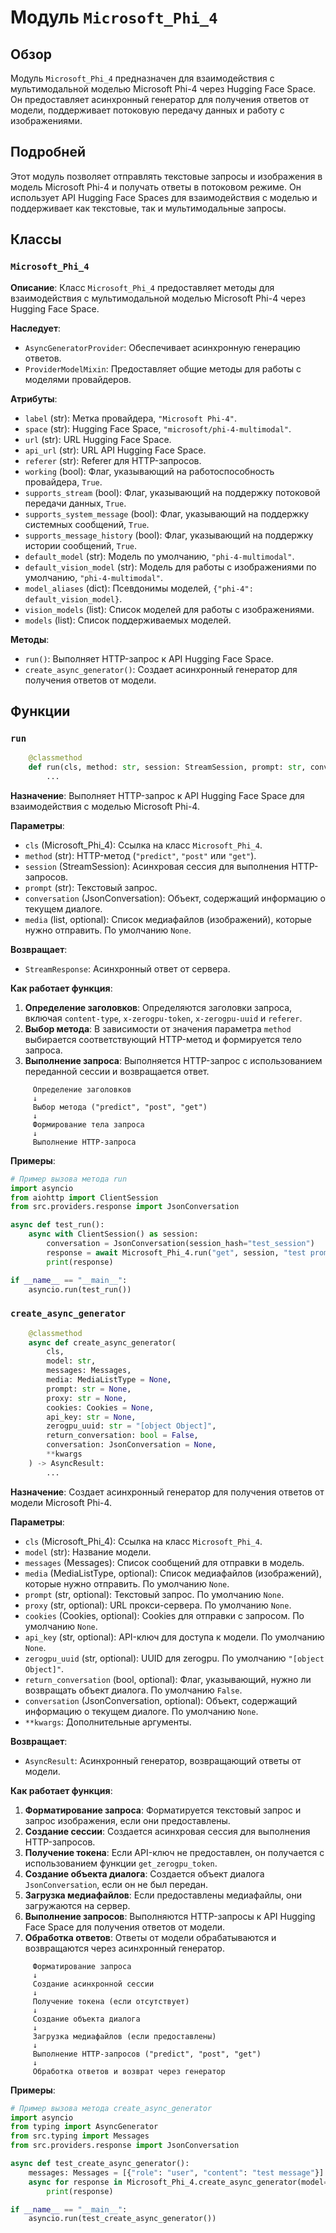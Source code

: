 # Модуль `Microsoft_Phi_4`

## Обзор

Модуль `Microsoft_Phi_4` предназначен для взаимодействия с мультимодальной моделью Microsoft Phi-4 через Hugging Face Space. Он предоставляет асинхронный генератор для получения ответов от модели, поддерживает потоковую передачу данных и работу с изображениями.

## Подробней

Этот модуль позволяет отправлять текстовые запросы и изображения в модель Microsoft Phi-4 и получать ответы в потоковом режиме. Он использует API Hugging Face Spaces для взаимодействия с моделью и поддерживает как текстовые, так и мультимодальные запросы.

## Классы

### `Microsoft_Phi_4`

**Описание**: Класс `Microsoft_Phi_4` предоставляет методы для взаимодействия с мультимодальной моделью Microsoft Phi-4 через Hugging Face Space.

**Наследует**:
- `AsyncGeneratorProvider`: Обеспечивает асинхронную генерацию ответов.
- `ProviderModelMixin`: Предоставляет общие методы для работы с моделями провайдеров.

**Атрибуты**:
- `label` (str): Метка провайдера, `"Microsoft Phi-4"`.
- `space` (str): Hugging Face Space, `"microsoft/phi-4-multimodal"`.
- `url` (str): URL Hugging Face Space.
- `api_url` (str): URL API Hugging Face Space.
- `referer` (str): Referer для HTTP-запросов.
- `working` (bool): Флаг, указывающий на работоспособность провайдера, `True`.
- `supports_stream` (bool): Флаг, указывающий на поддержку потоковой передачи данных, `True`.
- `supports_system_message` (bool): Флаг, указывающий на поддержку системных сообщений, `True`.
- `supports_message_history` (bool): Флаг, указывающий на поддержку истории сообщений, `True`.
- `default_model` (str): Модель по умолчанию, `"phi-4-multimodal"`.
- `default_vision_model` (str): Модель для работы с изображениями по умолчанию, `"phi-4-multimodal"`.
- `model_aliases` (dict): Псевдонимы моделей, `{"phi-4": default_vision_model}`.
- `vision_models` (list): Список моделей для работы с изображениями.
- `models` (list): Список поддерживаемых моделей.

**Методы**:
- `run()`: Выполняет HTTP-запрос к API Hugging Face Space.
- `create_async_generator()`: Создает асинхронный генератор для получения ответов от модели.

## Функции

### `run`

```python
    @classmethod
    def run(cls, method: str, session: StreamSession, prompt: str, conversation: JsonConversation, media: list = None):
        ...
```

**Назначение**: Выполняет HTTP-запрос к API Hugging Face Space для взаимодействия с моделью Microsoft Phi-4.

**Параметры**:
- `cls` (Microsoft_Phi_4): Ссылка на класс `Microsoft_Phi_4`.
- `method` (str): HTTP-метод (`"predict"`, `"post"` или `"get"`).
- `session` (StreamSession): Асинхровая сессия для выполнения HTTP-запросов.
- `prompt` (str): Текстовый запрос.
- `conversation` (JsonConversation): Объект, содержащий информацию о текущем диалоге.
- `media` (list, optional): Список медиафайлов (изображений), которые нужно отправить. По умолчанию `None`.

**Возвращает**:
- `StreamResponse`: Асинхронный ответ от сервера.

**Как работает функция**:

1. **Определение заголовков**: Определяются заголовки запроса, включая `content-type`, `x-zerogpu-token`, `x-zerogpu-uuid` и `referer`.
2. **Выбор метода**: В зависимости от значения параметра `method` выбирается соответствующий HTTP-метод и формируется тело запроса.
3. **Выполнение запроса**: Выполняется HTTP-запрос с использованием переданной сессии и возвращается ответ.

```
     Определение заголовков
     ↓
     Выбор метода ("predict", "post", "get")
     ↓
     Формирование тела запроса
     ↓
     Выполнение HTTP-запроса
```

**Примеры**:
```python
# Пример вызова метода run
import asyncio
from aiohttp import ClientSession
from src.providers.response import JsonConversation

async def test_run():
    async with ClientSession() as session:
        conversation = JsonConversation(session_hash="test_session")
        response = await Microsoft_Phi_4.run("get", session, "test prompt", conversation)
        print(response)

if __name__ == "__main__":
    asyncio.run(test_run())
```

### `create_async_generator`

```python
    @classmethod
    async def create_async_generator(
        cls,
        model: str,
        messages: Messages,
        media: MediaListType = None,
        prompt: str = None,
        proxy: str = None,
        cookies: Cookies = None,
        api_key: str = None,
        zerogpu_uuid: str = "[object Object]",
        return_conversation: bool = False,
        conversation: JsonConversation = None,
        **kwargs
    ) -> AsyncResult:
        ...
```

**Назначение**: Создает асинхронный генератор для получения ответов от модели Microsoft Phi-4.

**Параметры**:
- `cls` (Microsoft_Phi_4): Ссылка на класс `Microsoft_Phi_4`.
- `model` (str): Название модели.
- `messages` (Messages): Список сообщений для отправки в модель.
- `media` (MediaListType, optional): Список медиафайлов (изображений), которые нужно отправить. По умолчанию `None`.
- `prompt` (str, optional): Текстовый запрос. По умолчанию `None`.
- `proxy` (str, optional): URL прокси-сервера. По умолчанию `None`.
- `cookies` (Cookies, optional): Cookies для отправки с запросом. По умолчанию `None`.
- `api_key` (str, optional): API-ключ для доступа к модели. По умолчанию `None`.
- `zerogpu_uuid` (str, optional): UUID для zerogpu. По умолчанию `"[object Object]"`.
- `return_conversation` (bool, optional): Флаг, указывающий, нужно ли возвращать объект диалога. По умолчанию `False`.
- `conversation` (JsonConversation, optional): Объект, содержащий информацию о текущем диалоге. По умолчанию `None`.
- `**kwargs`: Дополнительные аргументы.

**Возвращает**:
- `AsyncResult`: Асинхронный генератор, возвращающий ответы от модели.

**Как работает функция**:

1. **Форматирование запроса**: Форматируется текстовый запрос и запрос изображения, если они предоставлены.
2. **Создание сессии**: Создается асинхровая сессия для выполнения HTTP-запросов.
3. **Получение токена**: Если API-ключ не предоставлен, он получается с использованием функции `get_zerogpu_token`.
4. **Создание объекта диалога**: Создается объект диалога `JsonConversation`, если он не был передан.
5. **Загрузка медиафайлов**: Если предоставлены медиафайлы, они загружаются на сервер.
6. **Выполнение запросов**: Выполняются HTTP-запросы к API Hugging Face Space для получения ответов от модели.
7. **Обработка ответов**: Ответы от модели обрабатываются и возвращаются через асинхронный генератор.

```
     Форматирование запроса
     ↓
     Создание асинхронной сессии
     ↓
     Получение токена (если отсутствует)
     ↓
     Создание объекта диалога
     ↓
     Загрузка медиафайлов (если предоставлены)
     ↓
     Выполнение HTTP-запросов ("predict", "post", "get")
     ↓
     Обработка ответов и возврат через генератор
```

**Примеры**:
```python
# Пример вызова метода create_async_generator
import asyncio
from typing import AsyncGenerator
from src.typing import Messages
from src.providers.response import JsonConversation

async def test_create_async_generator():
    messages: Messages = [{"role": "user", "content": "test message"}]
    async for response in Microsoft_Phi_4.create_async_generator(model="phi-4-multimodal", messages=messages):
        print(response)

if __name__ == "__main__":
    asyncio.run(test_create_async_generator())